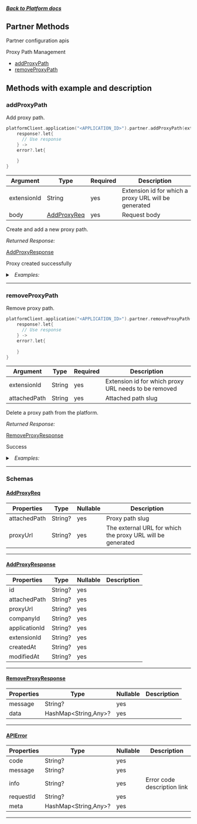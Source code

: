 



##### [Back to Platform docs](./README.md)

## Partner Methods
Partner configuration apis

Proxy Path Management
* [addProxyPath](#addproxypath)
* [removeProxyPath](#removeproxypath)




## Methods with example and description



### addProxyPath
Add proxy path.




```kotlin
platformClient.application("<APPLICATION_ID>").partner.addProxyPath(extensionId: extensionId, body: body).safeAwait{ response, error->
    response?.let{
      // Use response
    } ->
    error?.let{
      
    } 
}
```





| Argument  |  Type  | Required | Description |
| --------- | -----  | -------- | ----------- | 
| extensionId | String | yes | Extension id for which a proxy URL will be generated |  
| body | [AddProxyReq](#AddProxyReq) | yes | Request body |


Create and add a new proxy path.

*Returned Response:*




[AddProxyResponse](#AddProxyResponse)

Proxy created successfully




<details>
<summary><i>&nbsp; Examples:</i></summary>


<details>
<summary><i>&nbsp; success</i></summary>

```json
{
  "value": {
    "_id": "607406b8a472cd527303692f",
    "attached_path": "test",
    "proxy_url": "https://www.abc.com",
    "company_id": "1",
    "application_id": "000000000000000000000004",
    "extension_id": "6073280be899ea5b1150fd9d",
    "created_at": "2021-04-12T08:37:12.077Z",
    "modified_at": "2021-04-12T08:37:12.077Z"
  }
}
```
</details>

</details>









---


### removeProxyPath
Remove proxy path.




```kotlin
platformClient.application("<APPLICATION_ID>").partner.removeProxyPath(extensionId: extensionId, attachedPath: attachedPath).safeAwait{ response, error->
    response?.let{
      // Use response
    } ->
    error?.let{
      
    } 
}
```





| Argument  |  Type  | Required | Description |
| --------- | -----  | -------- | ----------- | 
| extensionId | String | yes | Extension id for which proxy URL needs to be removed |   
| attachedPath | String | yes | Attached path slug |  



Delete a proxy path from the platform.

*Returned Response:*




[RemoveProxyResponse](#RemoveProxyResponse)

Success




<details>
<summary><i>&nbsp; Examples:</i></summary>


<details>
<summary><i>&nbsp; success</i></summary>

```json
{
  "value": {
    "message": "Proxy URL deleted",
    "data": {
      "_id": "607406b8a472cd527303692f",
      "attached_path": "test",
      "proxy_url": "https://www.abc.com",
      "company_id": "1",
      "application_id": "000000000000000000000004",
      "extension_id": "6073280be899ea5b1150fd9d",
      "created_at": "2021-04-12T08:37:12.077Z",
      "modified_at": "2021-04-12T08:37:12.077Z"
    }
  }
}
```
</details>

</details>









---




### Schemas

 
 
 #### [AddProxyReq](#AddProxyReq)

 | Properties | Type | Nullable | Description |
 | ---------- | ---- | -------- | ----------- |
 | attachedPath | String? |  yes  | Proxy path slug |
 | proxyUrl | String? |  yes  | The external URL for which the proxy URL will be generated |

---


 
 
 #### [AddProxyResponse](#AddProxyResponse)

 | Properties | Type | Nullable | Description |
 | ---------- | ---- | -------- | ----------- |
 | id | String? |  yes  |  |
 | attachedPath | String? |  yes  |  |
 | proxyUrl | String? |  yes  |  |
 | companyId | String? |  yes  |  |
 | applicationId | String? |  yes  |  |
 | extensionId | String? |  yes  |  |
 | createdAt | String? |  yes  |  |
 | modifiedAt | String? |  yes  |  |

---


 
 
 #### [RemoveProxyResponse](#RemoveProxyResponse)

 | Properties | Type | Nullable | Description |
 | ---------- | ---- | -------- | ----------- |
 | message | String? |  yes  |  |
 | data | HashMap<String,Any>? |  yes  |  |

---


 
 
 #### [APIError](#APIError)

 | Properties | Type | Nullable | Description |
 | ---------- | ---- | -------- | ----------- |
 | code | String? |  yes  |  |
 | message | String? |  yes  |  |
 | info | String? |  yes  | Error code description link |
 | requestId | String? |  yes  |  |
 | meta | HashMap<String,Any>? |  yes  |  |

---



